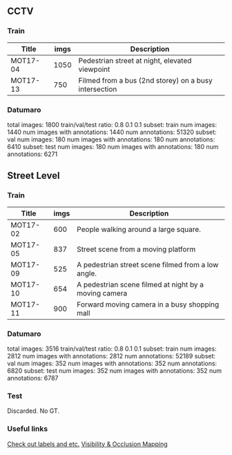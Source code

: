 ## CCTV

### Train
| Title    | imgs | Description                                             |
| ---------| ---- | ------------------------------------------------------- |
| MOT17-04 | 1050 | Pedestrian street at night, elevated viewpoint          |
| MOT17-13 | 750  | Filmed from a bus (2nd storey) on a busy intersection   |

### Datumaro
total images: 1800
train/val/test ratio: 0.8 0.1 0.1
subset: train
num images: 1440
num images with annotations: 1440
num annotations: 51320
subset: val
num images: 180
num images with annotations: 180
num annotations: 6410
subset: test
num images: 180
num images with annotations: 180
num annotations: 6271


## Street Level

### Train
| Title    | imgs | Description                                             |
| ---------| ---- | ------------------------------------------------------- |
| MOT17-02 | 600  | People walking around a large square.                   |
| MOT17-05 | 837  | Street scene from a moving platform                     |
| MOT17-09 | 525  | A pedestrian street scene filmed from a low angle.      |
| MOT17-10 | 654  | A pedestrian scene filmed at night by a moving camera   |
| MOT17-11 | 900  | Forward moving camera in a busy shopping mall           |

### Datumaro
total images: 3516
train/val/test ratio: 0.8 0.1 0.1
subset: train
num images: 2812
num images with annotations: 2812
num annotations: 52189
subset: val
num images: 352
num images with annotations: 352
num annotations: 6820
subset: test
num images: 352
num images with annotations: 352
num annotations: 6787

### Test
Discarded. No GT.

### Useful links
[Check out labels and etc.](https://arxiv.org/pdf/1906.04567.pdf)
[Visibility & Occlusion Mapping](https://github.com/openvinotoolkit/cvat/pull/830)